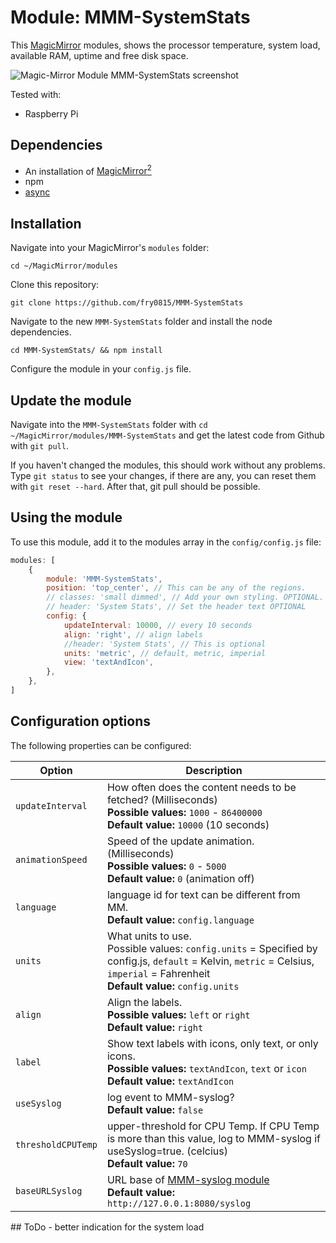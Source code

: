 # Module: MMM-SystemStats
This [MagicMirror](https://github.com/MichMich/MagicMirror) modules, shows the processor temperature, system load, available RAM, uptime and free disk space.

![Magic-Mirror Module MMM-SystemStats screenshot](https://raw.githubusercontent.com/fry0815/MMM-SystemStats/master/screenshot.png)

Tested with:
- Raspberry Pi

## Dependencies
- An installation of [MagicMirror<sup>2</sup>](https://github.com/MichMich/MagicMirror)
- npm
- [async](https://www.npmjs.com/package/async)

## Installation

Navigate into your MagicMirror's `modules` folder:
```
cd ~/MagicMirror/modules
```

Clone this repository:
```
git clone https://github.com/fry0815/MMM-SystemStats
```

Navigate to the new `MMM-SystemStats` folder and install the node dependencies.
```
cd MMM-SystemStats/ && npm install
```

Configure the module in your `config.js` file.

## Update the module

Navigate into the `MMM-SystemStats` folder with `cd ~/MagicMirror/modules/MMM-SystemStats` and get the latest code from Github with `git pull`.

If you haven't changed the modules, this should work without any problems. Type `git status` to see your changes, if there are any, you can reset them with `git reset --hard`. After that, git pull should be possible.

## Using the module

To use this module, add it to the modules array in the `config/config.js` file:
```javascript
modules: [
	{
		module: 'MMM-SystemStats',
		position: 'top_center', // This can be any of the regions.
		// classes: 'small dimmed', // Add your own styling. OPTIONAL.
		// header: 'System Stats', // Set the header text OPTIONAL
		config: {
			updateInterval: 10000, // every 10 seconds
			align: 'right', // align labels
			//header: 'System Stats', // This is optional
			units: 'metric', // default, metric, imperial
			view: 'textAndIcon',
		},
	},
]
```

## Configuration options

The following properties can be configured:

<table width="100%">
	<thead>
		<tr>
			<th>Option</th>
			<th width="100%">Description</th>
		</tr>
	</thead>
	<tbody>
		<tr>
			<td><code>updateInterval</code></td>
			<td>How often does the content needs to be fetched? (Milliseconds)
				<br><b>Possible values:</b> <code>1000</code> - <code>86400000</code>
				<br><b>Default value:</b> <code>10000</code> (10 seconds)
			</td>
		</tr>
		<tr>
			<td><code>animationSpeed</code></td>
			<td>Speed of the update animation. (Milliseconds)
				<br><b>Possible values:</b> <code>0</code> - <code>5000</code>
				<br><b>Default value:</b> <code>0</code> (animation off)
			</td>
		</tr>
		<tr>
			<td><code>language</code></td>
			<td>language id for text can be different from MM.
				<br><b>Default value:</b> <code>config.language</code>
			</td>
		</tr>
		<tr>
			<td><code>units</code></td>
			<td>What units to use.
				<br>Possible values: <code>config.units</code> = Specified by config.js, <code>default</code> = Kelvin, <code>metric</code> = Celsius, <code>imperial</code> = Fahrenheit
				<br><b>Default value:</b> <code>config.units</code>
			</td>
		</tr>
		<tr>
			<td><code>align</code></td>
			<td>Align the labels.
				<br><b>Possible values:</b> <code>left</code> or <code>right</code>
				<br><b>Default value:</b> <code>right</code>
			</td>
		</tr>
		<tr>
			<td><code>label</code></td>
			<td>Show text labels with icons, only text, or only icons.
				<br><b>Possible values:</b> <code>textAndIcon</code>, <code>text</code> or <code>icon</code>
				<br><b>Default value:</b> <code>textAndIcon</code>
			</td>
		</tr>
		<tr>
			<td><code>useSyslog</code></td>
			<td>log event to MMM-syslog?
				<br><b>Default value:</b> <code>false</code>
			</td>
		</tr>
		<tr>
			<td><code>thresholdCPUTemp</code></td>
			<td>upper-threshold for CPU Temp. If CPU Temp is more than this value, log to MMM-syslog if useSyslog=true. (celcius)
				<br><b>Default value:</b> <code>70</code>
			</td>
		</tr>
		<tr>
			<td><code>baseURLSyslog</code></td>
			<td>URL base of <a href="https://github.com/paviro/MMM-syslog">MMM-syslog module</a>
				<br><b>Default value:</b> <code>http://127.0.0.1:8080/syslog</code>
			</td>
		</tr>
	</tbody>
</table>## ToDo
- better indication for the system load
